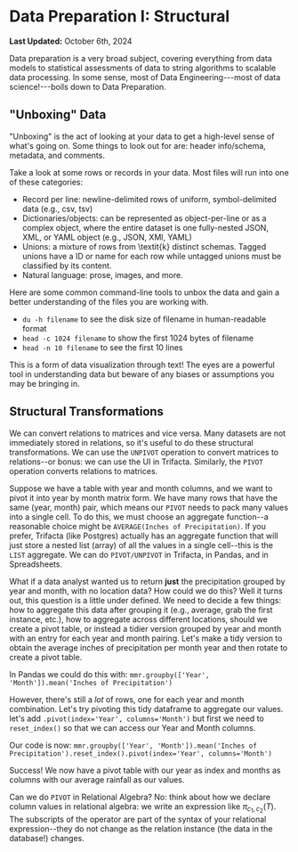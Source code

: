 # Data Preparation I: Structural

**Last Updated:** October 6th, 2024

Data preparation is a very broad subject, covering everything from data models to statistical assessments of data to string algorithms to scalable data processing. In some sense, most of Data Engineering---most of data science!---boils down to Data Preparation.

## "Unboxing" Data
"Unboxing" is the act of looking at your data to get a high-level sense of what's going on. Some things to look out for are: header info/schema, metadata, and comments.

Take a look at some rows or records in your data. Most files will run into one of these categories: 
- Record per line: newline-delimited rows of uniform, symbol-delimited data (e.g., csv, tsv)
- Dictionaries/objects: can be represented as object-per-line or as a complex object, where the entire dataset is one fully-nested JSON, XML, or YAML object (e.g., JSON, XMl, YAML)
- Unions: a mixture of rows from \textit{k} distinct schemas. Tagged unions have a ID or name for each row while untagged unions must be classified by its content. 
- Natural language: prose, images, and more. 

Here are some common command-line tools to unbox the data and gain a better understanding of the files you are working with. 

- `du -h filename` to see the disk size of filename in human-readable format
- `head -c 1024 filename`  to show the first 1024 bytes of filename
- `head -n 10 filename` to see the first 10 lines

This is a form of data visualization through text! The eyes are a powerful tool in understanding data but beware of any biases or assumptions you may be bringing in.

## Structural Transformations

We can convert relations to matrices and vice versa. Many datasets are not immediately stored in relations, so it's useful to do these structural transformations. We can use the `UNPIVOT` operation to convert matrices to relations--or bonus: we can use the UI in Trifacta. Similarly, the `PIVOT` operation converts relations to matrices.

Suppose we have a table with year and month columns, and we want to pivot it into year by month matrix form.  We have many rows that have the same (year, month) pair, which means our `PIVOT` needs to pack many values into a single cell. To do this, we must choose an aggregate function--a reasonable choice might be `AVERAGE(Inches of Precipitation)`. If you prefer, Trifacta (like Postgres) actually has an aggregate function that will just store a nested list (array) of all the values in a single cell--this is the `LIST` aggregate. We can do `PIVOT/UNPIVOT` in Trifacta, in Pandas, and in Spreadsheets.


What if a data analyst wanted us to return **just** the precipitation grouped by year and month, with no location data? How could we do this? Well it turns out, this question is a little under defined. We need to decide a few things: how to aggregate this data after grouping it (e.g., average, grab the first instance, etc.), how to aggregate across different locations, should we create a pivot table, or instead a tidier version grouped by year and month with an entry for each year and month pairing. Let's make a tidy version to obtain the average inches of precipitation per month year and then rotate to create a pivot table.

In Pandas we could do this with:
`mmr.groupby(['Year', 'Month']).mean('Inches of Precipitation')`

However, there's still a _lot_ of rows, one for each year and month combination. Let's try pivoting this tidy dataframe to aggregate our values. let's add `.pivot(index='Year', columns='Month')` but first we need to `reset_index()` so that we can access our Year and Month columns. 

Our code is now: `mmr.groupby(['Year', 'Month']).mean('Inches of Precipitation').reset_index().pivot(index='Year', columns='Month')`

Success! We now have a pivot table with our year as index and months as columns with our average rainfall as our values. 

Can we do `PIVOT` in Relational Algebra? No: think about how we declare column values in relational algebra: we write an expression like $\pi_{c_1, c_2} (T)$. The subscripts of the  operator are part of the syntax of your relational expression--they do not change as the relation instance (the data in the database!) changes.